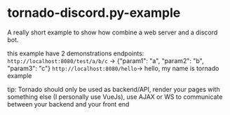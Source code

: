 # tornado-discord.py-example

A really short example to show how combine a web server and a discord bot.

this example have 2 demonstrations endpoints:
`http://localhost:8080/test/a/b/c` -> {"param1": "a", "param2": "b", "param3": "c"}
`http://localhost:8080/hello`-> hello, my name is tornado example


tip: Tornado should only be used as backend/API, render your pages with something else (I personally use VueJs),
use AJAX or WS to communicate between your backend and your front end
